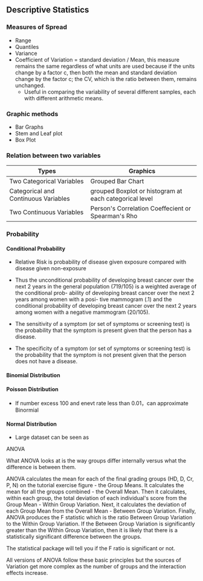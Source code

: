 ## Descriptive Statistics
### Measures of Spread
- Range
- Quantiles
- Variance
- Coefficient of Variation = standard deviation / Mean, this measure remains the same regardless of what units are used because if the units change by a factor c, then both the mean and standard deviation change by the factor c; the CV, which is the ratio between them, remains unchanged.
  - Useful in comparing the variability of several different samples, each with different arithmetic means. 
### Graphic methods
- Bar Graphs
- Stem and Leaf plot
- Box Plot
### Relation between two variables
| Types | Graphics | 
| --- | --- |
| Two Categorical Variables | Grouped Bar Chart |
| Categorical and Continuous Variables | grouped Boxplot or histogram at each categorical level |
| Two Continuous Variables | Person's Correlation Coeffecient or Spearman's Rho |

### Probability

#### Conditional Probability
- Relative Risk is probability of disease given exposure compared with disease given non-exposure

- Thus the unconditional probability of developing breast cancer over the next 2 years in the general population (719/105) is a weighted average of the conditional prob- ability of developing breast cancer over the next 2 years among women with a posi- tive mammogram (.1) and the conditional probability of developing breast cancer over the next 2 years among women with a negative mammogram (20/105).

- The sensitivity of a symptom (or set of symptoms or screening test) is the probability that the symptom is present given that the person has a disease.

- The specificity of a symptom (or set of symptoms or screening test) is the probability that the symptom is not present given that the person does not have a disease.

#### Binomial Distribution

#### Poisson Distribution

- If number excess 100 and enevt rate less than 0.01，can approximate Binormial

#### Normal Distribution

- Large dataset can be seen as 



ANOVA

What ANOVA looks at is the way groups differ internally versus what the difference is between them. 

ANOVA calculates the mean for each of the final grading groups (HD, D, Cr, P, N) on the tutorial exercise figure - the Group Means.
It calculates the mean for all the groups combined - the Overall Mean.
Then it calculates, within each group, the total deviation of each individual's score from the Group Mean - Within Group Variation.
Next, it calculates the deviation of each Group Mean from the Overall Mean - Between Group Variation.
Finally, ANOVA produces the F statistic which is the ratio Between Group Variation to the Within Group Variation.
If the Between Group Variation is significantly greater than the Within Group Variation, then it is likely that there is a statistically significant difference between the groups.

The statistical package will tell you if the F ratio is significant or not.

All versions of ANOVA follow these basic principles but the sources of Variation get more complex as the number of groups and the interaction effects increase.
